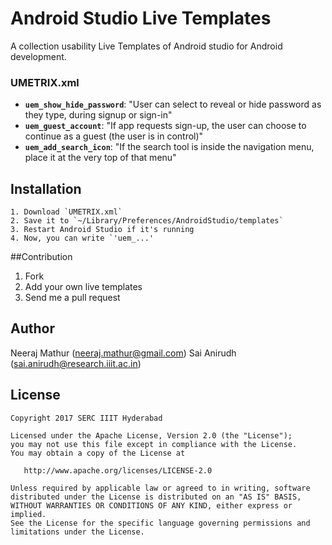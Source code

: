 # Android Studio Live Templates

A collection usability Live Templates of Android studio for Android development.

### UMETRIX.xml

- **`uem_show_hide_password`**: "User can select to reveal or hide password as they type, during signup or sign-in"
- **`uem_guest_account`**: "If app requests sign-up, the user can choose to continue as a guest (the user is in control)"
- **`uem_add_search_icon`**: "If the search tool is inside the navigation menu, place it at the very top of that menu"

Installation
------------

    1. Download `UMETRIX.xml`
    2. Save it to `~/Library/Preferences/AndroidStudio/templates`
    3. Restart Android Studio if it's running
    4. Now, you can write `'uem_...'
    
 ##Contribution
1. Fork
2. Add your own live templates
3. Send me a pull request


Author
-------

Neeraj Mathur (neeraj.mathur@gmail.com)
Sai Anirudh (sai.anirudh@research.iiit.ac.in)

License
-------

    Copyright 2017 SERC IIIT Hyderabad

    Licensed under the Apache License, Version 2.0 (the "License");
    you may not use this file except in compliance with the License.
    You may obtain a copy of the License at

       http://www.apache.org/licenses/LICENSE-2.0

    Unless required by applicable law or agreed to in writing, software
    distributed under the License is distributed on an "AS IS" BASIS,
    WITHOUT WARRANTIES OR CONDITIONS OF ANY KIND, either express or implied.
    See the License for the specific language governing permissions and
    limitations under the License.
